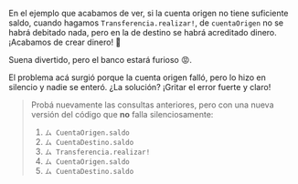 En el ejemplo que acabamos de ver, si la cuenta origen no tiene suficiente saldo, cuando hagamos `Transferencia.realizar!`, de `cuentaOrigen` no se habrá debitado nada, pero en la de destino se habrá acreditado dinero. ¡Acabamos de crear dinero! :money_with_wings:

Suena divertido, pero el banco estará furioso :rage:.

El problema acá surgió porque la cuenta origen falló, pero lo hizo en silencio y nadie se enteró. ¿La solución? ¡Gritar el error fuerte y claro!

> Probá nuevamente las consultas anteriores, pero con una nueva versión del código que **no** falla silenciosamente:
> 
> 1. `ム CuentaOrigen.saldo`
> 1. `ム CuentaDestino.saldo`
> 1. `ム Transferencia.realizar!`
> 1. `ム CuentaOrigen.saldo`
> 1. `ム CuentaDestino.saldo`

